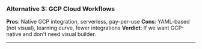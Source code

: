 ### **Alternative 3: GCP Cloud Workflows**

**Pros**: Native GCP integration, serverless, pay-per-use
**Cons**: YAML-based (not visual), learning curve, fewer integrations
**Verdict**: If we want GCP-native and don't need visual builder.

---
